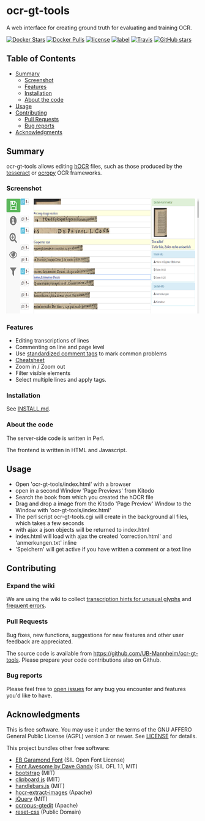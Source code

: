 ocr-gt-tools
============

A web interface for creating ground truth for evaluating and training OCR.

[![Docker Stars](https://img.shields.io/docker/stars/ubma/ocr-gt-tools.svg)](https://hub.docker.com/r/ubma/ocr-gt-tools/)
[![Docker Pulls](https://img.shields.io/docker/pulls/ubma/ocr-gt-tools.svg)](https://hub.docker.com/r/ubma/ocr-gt-tools/)
[![license](https://img.shields.io/github/license/UB-Mannheim/ocr-gt-tools.svg)](https://github.com/UB-Mannheim/ocr-gt-tools/blob/master/LICENSE)
[![label](https://img.shields.io/github/issues/UB-Mannheim/ocr-gt-tools.svg)](https://github.com/UB-Mannheim/ocr-gt-tools/issues)
[![Travis](https://img.shields.io/travis/kba/ocr-gt-tools.svg?maxAge=2592000)](https://travis-ci.org/UB-Mannheim/ocr-gt-tools)
[![GitHub stars](https://img.shields.io/github/stars/UB-Mannheim/ocr-gt-tools.svg?style=social&label=Star)](https://github.com/UB-Mannheim/ocr-gt-tools/stargazers)

## Table of Contents

* [Summary](#summary)
	* [Screenshot](#screenshot)
	* [Features](#features)
	* [Installation](#installation)
	* [About the code](#about-the-code)
* [Usage](#usage)
* [Contributing](#contributing)
	* [Pull Requests](#pull-requests)
	* [Bug reports](#bug-reports)
* [Acknowledgments](#acknowledgments)

## Summary

ocr-gt-tools allows editing
[hOCR](https://github.com/kba/hocr-spec/blob/master/hocr-spec.md) files,
such as those produced by the
[tesseract](https://github.com/tesseract-ocr/tesseract) or
[ocropy](https://github.com/tmbdev/ocropy) OCR frameworks.

### Screenshot

<img src="./doc/screenshots/screenshot.png" height="300"/>

### Features

* Editing transcriptions of lines
* Commenting on line and page level
* Use [standardized comment tags](https://github.com/UB-Mannheim/ocr-gt-tools/wiki/Error-Tags) to mark common problems
* [Cheatsheet](./doc/screenshots/cheatsheet-2016-05-04.png)
* Zoom in / Zoom out
* Filter visible elements
* Select multiple lines and apply tags.

### Installation

See [INSTALL.md](./INSTALL.md).

### About the code

The server-side code is written in Perl.

The frontend is written in HTML and Javascript.

## Usage

- Open 'ocr-gt-tools/index.html' with a browser
- open in a second Window 'Page Previews' from Kitodo
- Search the book from which you created the hOCR file
- Drag and drop a image from the Kitodo 'Page Preview' Window to the Window with 'ocr-gt-tools/index.html'
- The perl script ocr-gt-tools.cgi will create in the background all files, which takes a few seconds
- with ajax a json objects will be returned to index.html
- index.html will load with ajax the created 'correction.html' and 'anmerkungen.txt' inline
- 'Speichern' will get active if you have written a comment or a text line

## Contributing

### Expand the wiki

We are using the wiki to collect [transcription hints for unusual
glyphs](wiki/Special-Characters) and [frequent errors](wiki/Error-Tags). 

### Pull Requests

Bug fixes, new functions, suggestions for new features and other user feedback
are appreciated.

The source code is available from https://github.com/UB-Mannheim/ocr-gt-tools.
Please prepare your code contributions also on Github.

### Bug reports

Please feel free to [open
issues](https://github.com/UB-Mannheim/ocr-gt-tools/issues) for any bug you
encounter and features you'd like to have.


## Acknowledgments

This is free software. You may use it under the terms of the
GNU AFFERO General Public License (AGPL) version 3 or newer.
See [LICENSE](LICENSE) for details.

This project bundles other free software:

* [EB Garamond Font](https://www.google.com/fonts/specimen/EB+Garamond) (SIL Open Font License)
* [Font Awesome by Dave Gandy](http://fontawesome.io/) (SIL OFL 1.1, MIT)
* [bootstrap](http://getbootstrap.com/) (MIT)
* [clipboard.js](https://github.com/zenorocha/clipboard.js) (MIT)
* [handlebars.js](https://github.com/wycats/handlebars.js) (MIT)
* [hocr-extract-images](https://github.com/tmbdev/hocr-tools) (Apache)
* [jQuery](http://jquery.com/) (MIT)
* [ocropus-gtedit](https://github.com/tmbdev/ocropy) (Apache)
* [reset-css](https://github.com/shannonmoeller/reset-css) (Public Domain)
